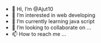 - 👋 Hi, I’m @Ajut10
- 👀 I’m interested in web developing
- 🌱 I’m currently learning java script
- 💞️ I’m looking to collaborate on ...
- 📫 How to reach me ...

<!---
Ajut10/Ajut10 is a ✨ special ✨ repository because its `README.md` (this file) appears on your GitHub profile.
You can click the Preview link to take a look at your changes.
--->
